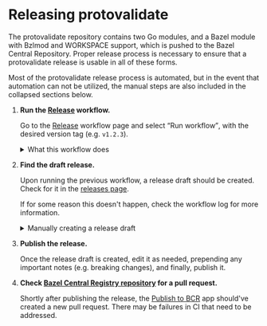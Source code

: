 # Releasing protovalidate

The protovalidate repository contains two Go modules, and a Bazel module with
Bzlmod and WORKSPACE support, which is pushed to the Bazel Central Repository.
Proper release process is necessary to ensure that a protovalidate release is
usable in all of these forms.

Most of the protovalidate release process is automated, but in the event that
automation can not be utilized, the manual steps are also included in the
collapsed sections below.

1.  **Run the [Release] workflow.**

    Go to the [Release] workflow page and select <q>Run workflow</q>,
    with the desired version tag (e.g. `v1.2.3`).

    <details>

    <summary>What this workflow does</summary>

    This will create two release tags for the latest `main` revision:

    - `v1.2.3`: For Bazel, BCR, Go main module, etc.
    - `tools/v1.2.3`: For the Go tools module

    These tags can also be created manually. Pushing the `v1.2.3` tag should
    trigger the remaining release automation. Do not forget to create both tags
    in the event of manually cutting a release.

    Note that this workflow creates tags directly on GitHub instead of pushing
    tags up, so it will not indirectly trigger automations that trigger on tags.
    The BCR release script is run as a workflow call. Creating the tags manually
    will not trigger this.

    </details>

1.  **Find the draft release.**

    Upon running the previous workflow, a release draft should be created.
    Check for it in the [releases page].

    If for some reason this doesn't happen, check the workflow log for more
    information.

    <details>

    <summary>Manually creating a release draft</summary>

    Note that manually-created releases will not pass attestation and can not
    be pushed to the BCR.

    To manually create a release draft, run `.github/workflows/release_prep.sh`
    with the version tag (e.g. `vX.Y.Z`) as an argument, while checked out to
    the release tag/commit:

    ```
    .github/workflows/release_prep.sh v1.2.3 >release_notes.md
    ```

    This will create two files:

    - `release_notes.md`: This should be prepended to the GitHub-generated
      release notes. It contains instructions on how to include the repo with
      Bazel.
    - `protovalidate-1.2.3.tar.gz`: This should be attached to the release. It
      includes a stable tarball of the release commit for Bazel.

    </details>

1.  **Publish the release.**

    Once the release draft is created, edit it as needed, prepending any
    important notes (e.g. breaking changes), and finally, publish it.

1.  **Check [Bazel Central Registry repository] for a pull request.**

    Shortly after publishing the release, the [Publish to BCR] app should've
    created a new pull request. There may be failures in CI that need to be
    addressed.

[Release]: https://github.com/bufbuild/protovalidate/actions/workflows/release.yaml
[releases page]: https://github.com/bufbuild/protovalidate/releases
[Bazel Central Registry repository]: https://github.com/bazelbuild/bazel-central-registry/pulls
[Publish to BCR]: https://github.com/apps/publish-to-bcr

